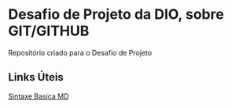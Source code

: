 # Desafio de Projeto da DIO, sobre GIT/GITHUB
Repositório criado para o Desafio de Projeto

## Links Úteis
[Sintaxe Basica MD](https://www.markdownguide.org/basic-syntax/)
